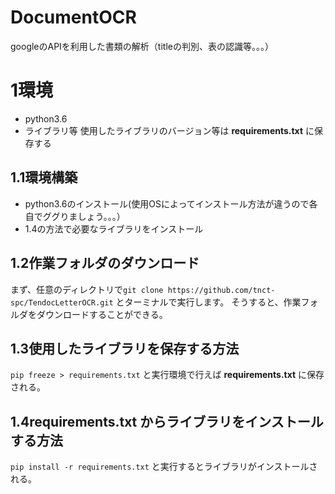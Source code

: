 # DocumentOCR
googleのAPIを利用した書類の解析（titleの判別、表の認識等。。。）

# 1環境
- python3.6
- ライブラリ等
使用したライブラリのバージョン等は **requirements.txt** に保存する

## 1.1環境構築
- python3.6のインストール(使用OSによってインストール方法が違うので各自でググりましょう。。。）
- 1.4の方法で必要なライブラリをインストール

## 1.2作業フォルダのダウンロード
まず、任意のディレクトリで`git clone https://github.com/tnct-spc/TendocLetterOCR.git` とターミナルで実行します。
そうすると、作業フォルダをダウンロードすることができる。

## 1.3使用したライブラリを保存する方法
`pip freeze > requirements.txt` と実行環境で行えば **requirements.txt** に保存される。

## 1.4**requirements.txt** からライブラリをインストールする方法
`pip install -r requirements.txt` と実行するとライブラリがインストールされる。
